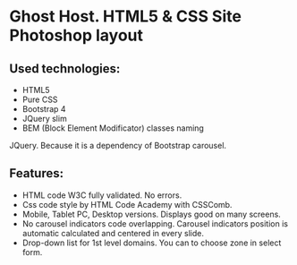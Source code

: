 # Ghost Host. HTML5 & CSS Site Photoshop layout 
## Used technologies:
+ HTML5
+ Pure CSS
+ Bootstrap 4
+ JQuery slim
+ BEM (Block Element Modificator) classes naming 

JQuery. Because it is a dependency of Bootstrap carousel.

## Features:
+ HTML code W3C fully validated. No errors.
+ Css code style by HTML Code Academy with CSSComb.
+ Mobile, Tablet PC, Desktop versions. Displays good on many screens.
+ No carousel indicators code overlapping. Carousel indicators position is automatic calculated and centered in every slide.
+ Drop-down list for 1st level domains. You can to choose zone in select form.    
